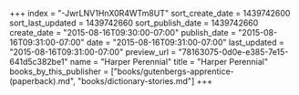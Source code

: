 +++
index = "-JwrLNV1HnX0R4WTm8UT"
sort_create_date = 1439742600
sort_last_updated = 1439742660
sort_publish_date = 1439742660
create_date = "2015-08-16T09:30:00-07:00"
publish_date = "2015-08-16T09:31:00-07:00"
date = "2015-08-16T09:31:00-07:00"
last_updated = "2015-08-16T09:31:00-07:00"
preview_url = "78163075-0d0e-e385-7e15-641d5c382be1"
name = "Harper Perennial"
title = "Harper Perennial"
books_by_this_publisher = ["books/gutenbergs-apprentice-(paperback).md", "books/dictionary-stories.md"]
+++
